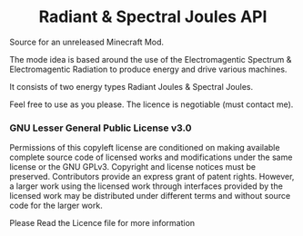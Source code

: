 <h1 align="center" style="margin-top: 20px; border-bottom: 0;">Radiant & Spectral Joules API </h1>

Source for an unreleased Minecraft Mod.

The mode idea is based around the use of the Electromagentic Spectrum & Electromagentic Radiation to produce energy and drive various machines.

It consists of two energy types Radiant Joules & Spectral Joules.

Feel free to use as you please. The licence is negotiable (must contact me).

### GNU Lesser General Public License v3.0

Permissions of this copyleft license are conditioned on making available complete source code of licensed works and modifications under the same license or the GNU GPLv3. Copyright and license notices must be preserved. Contributors provide an express grant of patent rights. However, a larger work using the licensed work through interfaces provided by the licensed work may be distributed under different terms and without source code for the larger work.

Please Read the Licence file for more information
